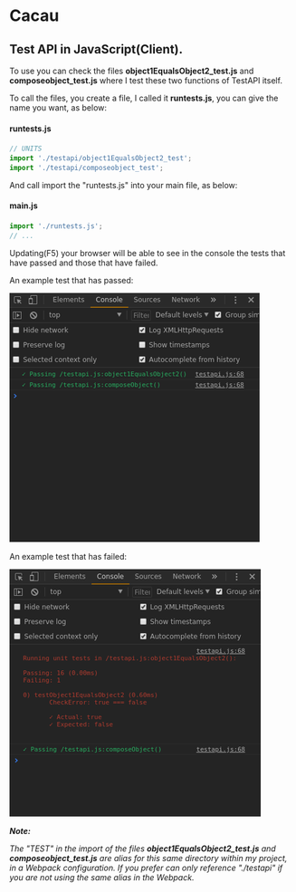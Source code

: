 # Cacau
## Test API in JavaScript(Client).

To use you can check the files **object1EqualsObject2_test.js** and **composeobject_test.js** where I test these two functions of TestAPI itself.

To call the files, you create a file, I called it **runtests.js**, you can give the name you want, as below:

#### runtests.js
```javascript
// UNITS
import './testapi/object1EqualsObject2_test';
import './testapi/composeobject_test';
```
And call import the "runtests.js" into your main file, as below:

#### main.js
```javascript
import './runtests.js';
// ...
```
Updating(F5) your browser will be able to see in the console the tests that have passed and those that have failed.

An example test that has passed:

![testapi](img_example_passed.png)


An example test that has failed:


![testapi](img_example_failed.png)

***Note:*** 

*The "TEST" in the import of the files **object1EqualsObject2_test.js** and **composeobject_test.js** are alias for this same directory within my project, in a Webpack configuration. If you prefer can only reference "./testapi" if you are not using the same alias in the Webpack.*

